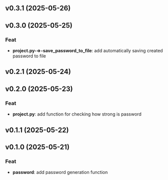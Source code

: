## v0.3.1 (2025-05-26)

## v0.3.0 (2025-05-25)

### Feat

- **project.py-=>-save_password_to_file**: add automatically saving created password to file

## v0.2.1 (2025-05-24)

## v0.2.0 (2025-05-23)

### Feat

- **project.py**: add function for checking how strong is password

## v0.1.1 (2025-05-22)

## v0.1.0 (2025-05-21)

### Feat

- **password**: add password generation function
